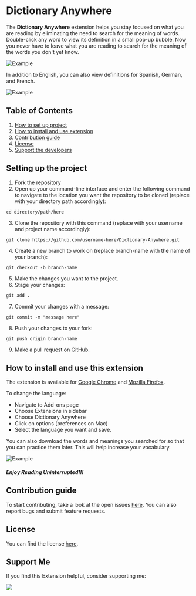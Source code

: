 # Dictionary Anywhere
The **Dictionary Anywhere** extension helps you stay focused on what you are reading by eliminating the need to search for the meaning of words. 
Double-click any word to view its definition in a small pop-up bubble. 
Now you never have to leave what you are reading to search for the meaning of the words you don't yet know.

![Example](https://addons.mozilla.org/user-media/previews/full/209/209870.png?modified=1622133283)

In addition to English, you can also view definitions for Spanish, German, and French.

![Example](https://addons.mozilla.org/user-media/previews/full/229/229610.png?modified=1622133278)

## Table of Contents
1. [How to set up project](#setting-up-the-project)
2. [How to install and use extension](#how-to-install-and-use-this-extension)
3. [Contribution guide](#contribution)
4. [License](#license)
5. [Support the developers](#support-me)

## Setting up the project
1. Fork the repository
2. Open up your command-line interface and enter the following command to navigate to the location you want the repository to be cloned (replace with your directory path accordingly):
```
cd directory/path/here
```
3. Clone the repository with this command (replace with your username and project name accordingly):
```
git clone https://github.com/username-here/Dictionary-Anywhere.git
```
4. Create a new branch to work on (replace branch-name with the name of your branch):
```
git checkout -b branch-name
```
5. Make the changes you want to the project.
6. Stage your changes:
```
git add .
```
7. Commit your changes with a message:
```
git commit -m "message here"
```
8. Push your changes to your fork:
```
git push origin branch-name
```
9. Make a pull request on GitHub.

## How to install and use this extension
The extension is available for [Google Chrome](https://chrome.google.com/webstore/detail/dictionary-anywhere/hcepmnlphdfefjddkgkblcjkbpbpemac/) and [Mozilla Firefox](https://addons.mozilla.org/en-US/firefox/addon/dictionary-anyvhere).

To change the language:
* Navigate to Add-ons page
* Choose Extensions in sidebar
* Choose Dictionary Anywhere
* Click on options (preferences on Mac)
* Select the language you want and save.

You can also download the words and meanings you searched for so that you can practice them later. This will help increase your vocabulary.

![Example](https://addons.mozilla.org/user-media/previews/full/229/229612.png?modified=1622133286)

##### Enjoy Reading Uninterrupted!!!

## Contribution guide
To start contributing, take a look at the open issues [here](https://github.com/meetDeveloper/Dictionary-Anywhere/issues?q=is%3Aopen+is%3Aissue). You can also report bugs and submit feature requests.

## License
You can find the license [here](LICENSE).

## Support Me
If you find this Extension helpful, consider supporting me:

<a href="https://www.buymeacoffee.com/meetDeveloper"><img src="https://img.buymeacoffee.com/button-api/?text=Buy me a coffee&emoji=&slug=meetDeveloper&button_colour=5F7FFF&font_colour=ffffff&font_family=Inter&outline_colour=000000&coffee_colour=FFDD00"></a>
